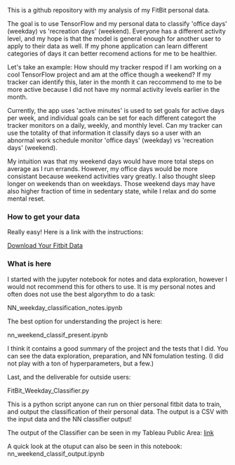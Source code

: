 This is a github repository with my analysis of my FitBit personal data.

The goal is to use TensorFlow and my personal data to classify 'office days' (weekday) vs 'recreation days' (weekend). Everyone has a different activity level, and my hope is that the model is general enough for another user to apply to their data as well. If my phone application can learn different categories of days it can better recomend actions for me to be healthier.

Let's take an example: How should my tracker respod if I am working on a cool TensorFlow project and am at the office though a weekend? If my tracker can identify this, later in the month it can reccommend to me to be more active because I did not have my normal activity levels earlier in the month. 

Currently, the app uses 'active minutes' is used to set goals for active days per week, and individual goals can be set for each different categort the tracker monitors on a daily, weekly, and monthly level. Can my tracker can use the totality of that information it classify days so a user with an abnormal work schedule monitor 'office days' (weekday) vs 'recreation days' (weekend).

My intuition was that my weekend days would have more total steps on average as I run errands. However, my office days would be more consistant because weekend activities vary greatly.
I also thought sleep longer on weekends than on weekdays. 
Those weekend days may have also higher fraction of time in sedentary state, while I relax and do some mental reset.

### How to get your data

Really easy! Here is a link with the instructions:

[Download Your Fitbit Data](https://help.fitbit.com/articles/en_US/Help_article/1133)

### What is here

I started with the jupyter notebook for notes and data exploration, however I would not recommend this for others to use. It is my personal notes and often does not use the best algorythm to do a task:

NN_weekday_classification_notes.ipynb

The best option for understanding the project is here:

nn_weekend_classif_present.ipynb

I think it contains a good summary of the project and the tests that I did.
You can see the data exploration, preparation, and NN fomulation testing. 
(I did not play with a ton of hyperparameters, but a few.)

Last, and the deliverable for outside users:

FitBit_Weekday_Classifier.py

This is a python script anyone can run on thier personal fitbit data to train, and output the classification of their personal data.
The output is a CSV with the input data and the NN classifier output!

The output of the Classifier can be seen in my Tableau Public Area:
[link](https://public.tableau.com/profile/christopher.martin1729#!/vizhome/FitBit-Analysis/Dashboard1)

A quick look at the otuput can also be seen in this notebook:
nn_weekend_classif_output.ipynb

